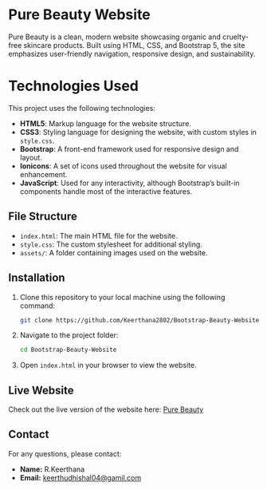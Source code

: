 # Pure Beauty Website

Pure Beauty is a clean, modern website showcasing organic and cruelty-free skincare products. 
Built using HTML, CSS, and Bootstrap 5, the site emphasizes user-friendly navigation, responsive design, and sustainability.

# Technologies Used

This project uses the following technologies:

- **HTML5**: Markup language for the website structure.
- **CSS3**: Styling language for designing the website, with custom styles in `style.css`.
- **Bootstrap**: A front-end framework used for responsive design and layout.
- **Ionicons**: A set of icons used throughout the website for visual enhancement.
- **JavaScript**: Used for any interactivity, although Bootstrap’s built-in components handle most of the interactive features.

## File Structure

- `index.html`: The main HTML file for the website.
- `style.css`: The custom stylesheet for additional styling.
- `assets/`: A folder containing images used on the website.

## Installation

1. Clone this repository to your local machine using the following command:

   ```bash
   git clone https://github.com/Keerthana2802/Bootstrap-Beauty-Website.git

2. Navigate to the project folder:
   
   ```bash
   cd Bootstrap-Beauty-Website
4. Open `index.html` in your browser to view the website.

## Live Website

Check out the live version of the website here: [Pure Beauty](https://taupe-semolina-fa918a.netlify.app/)


## Contact

For any questions, please contact:

- **Name:** R.Keerthana
- **Email:** keerthudhishal04@gamil.com

